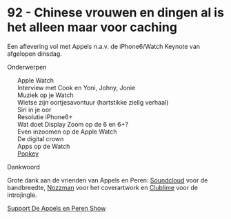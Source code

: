 # 92 - Chinese vrouwen en dingen al is het alleen maar voor caching

<p>Een aflevering vol met Appels n.a.v. de iPhone6/Watch Keynote van afgelopen dinsdag.</p>

<p>Onderwerpen</p>

<p><ul>Apple Watch<br />
Interview met Cook en Yoni, Johny, Jonie<br />
Muziek op je Watch<br />
Wietse zijn oortjesavontuur (hartstikke zielig verhaal)<br />
Siri in je oor<br />
Resolutie iPhone6+<br />
Wat doet Display Zoom op de 6 en 6+?<br />
Even inzoomen op de Apple Watch<br />
De digital crown<br />
Apps op de Watch<br />
<a href="http://popkey.co/">Popkey</a><br />
</ul>Dankwoord</p>

<p>Grote dank aan de vrienden van Appels en Peren: <a href="http://soundcloud.com/">Soundcloud</a> voor de bandbreedte, <a href="http://www.nozzman.com/">Nozzman</a> voor het coverartwork en <a href="http://twitter.com/#!/clublime">Clublime</a> voor de introjingle. </p><p><a href="https://www.patreon.com/appelsenperenshow" rel="payment">Support De Appels en Peren Show</a></p>